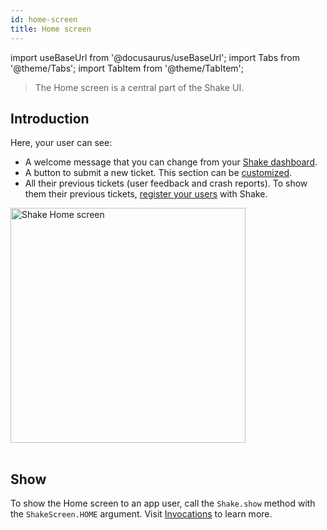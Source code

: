 ```yaml
---
id: home-screen
title: Home screen
---
```


import useBaseUrl from '@docusaurus/useBaseUrl';
import Tabs from '@theme/Tabs';
import TabItem from '@theme/TabItem';

> The Home screen is a central part of the Shake UI.

## Introduction

Here, your user can see:

- A welcome message that you can change from your [Shake dashboard](https://app.shakebugs.com/administration/white-labeling).
- A button to submit a new ticket. This section can be [customized](/android/configuration-and-data/home-screen#setting-up-custom-actions).
- All their previous tickets (user feedback and crash reports).
  To show them their previous tickets, [register your users](/android/users/overview) with Shake.

<table class="media-container mt-50">
<img
  alt="Shake Home screen"
  width="376"
  src={useBaseUrl('screens/android-home-screen@2x.png')}
/>
</table>

## Show

To show the Home screen to an app user, call the `Shake.show` method with the `ShakeScreen.HOME` argument.
Visit [Invocations](/android/user-feedback/invoke#invoke-through-code) to learn more.
